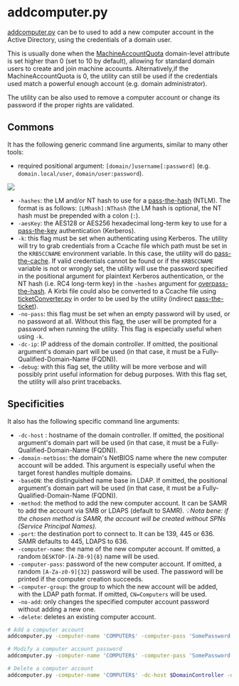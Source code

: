 # addcomputer.py

[addcomputer.py](https://github.com/SecureAuthCorp/impacket/blob/master/examples/addcomputer.py) can be to used to add a new computer account in the Active Directory, using the credentials of a domain user.&#x20;

This is usually done when the [MachineAccountQuota](https://www.thehacker.recipes/ad/movement/domain-settings/machineaccountquota) domain-level attribute is set higher than 0 (set to 10 by default), allowing for standard domain users to create and join machine accounts. Alternatively,if the MachineAccountQuota is 0, the utility can still be used if the credentials used match a powerful enough account (e.g. domain administrator).

The utility can be also used to remove a computer account or change its password if the proper rights are validated.

## Commons

It has the following generic command line arguments, similar to many other tools:

* required positional argument: `[domain/]username[:password]` (e.g. `domain.local/user`, `domain/user:password`).

![](<../../.gitbook/assets/impacket\_positional\_arg-without target.png>)

* `-hashes`: the LM and/or NT hash to use for a [pass-the-hash](https://www.thehacker.recipes/ad/movement/ntlm/pth) (NTLM). The format is as follows: `[LMhash]:NThash` (the LM hash is optional, the NT hash must be prepended with a colon (`:`).
* `-aesKey`: the AES128 or AES256 hexadecimal long-term key to use for a [pass-the-key](https://www.thehacker.recipes/ad/movement/kerberos/ptk) authentication (Kerberos).
* `-k`: this flag must be set when authenticating using Kerberos. The utility will try to grab credentials from a Ccache file which path must be set in the `KRB5CCNAME` environment variable. In this case, the utility will do [pass-the-cache](https://www.thehacker.recipes/ad/movement/kerberos/ptc). If valid credentials cannot be found or if the `KRB5CCNAME` variable is not or wrongly set, the utility will use the password specified in the positional argument for plaintext Kerberos authentication, or the NT hash (i.e. RC4 long-term key) in the `-hashes` argument for [overpass-the-hash](https://www.thehacker.recipes/ad/movement/kerberos/opth). A Kirbi file could also be converted to a Ccache file using [ticketConverter.py](ticketconverter.py.md) in order to be used by the utility (indirect [pass-the-ticket](https://www.thehacker.recipes/ad/movement/kerberos/ptt)).
* `-no-pass`: this flag must be set when an empty password will by used, or no password at all. Without this flag, the user will be prompted for a password when running the utility. This flag is especially useful when using `-k`.
* `-dc-ip`: IP address of the domain controller. If omitted, the positional argument's domain part will be used (in that case, it must be a Fully-Qualified-Domain-Name (FQDN)).
* `-debug`: with this flag set, the utility will be more verbose and will possibly print useful information for debug purposes. With this flag set, the utility will also print tracebacks.

## Specificities

It also has the following specific command line arguments:

* `-dc-host` : hostname of the domain controller. If omitted, the positional argument's domain part will be used (in that case, it must be a Fully-Qualified-Domain-Name (FQDN)).
* `-domain-netbios`: the domain's NetBIOS name where the new computer account will be added. This argument is especially useful when the target forest handles multiple domains.
* `-baseDN`: the distinguished name base in LDAP. If omitted, the positional argument's domain part will be used (in that case, it must be a Fully-Qualified-Domain-Name (FQDN)).
* `-method`: the method to add the new computer account. It can be SAMR to add the account via SMB or LDAPS (default to SAMR). :bulb:_Nota bene: if the chosen method is SAMR, the account will be created without SPNs (Service Principal Names)._
* `-port`: the destination port to connect to. It can be 139, 445 or 636. SAMR defaults to 445, LDAPS to 636.
* `-computer-name`: the name of the new computer account. If omitted, a random `DESKTOP-[A-Z0-9]{8}` name will be used.
* `-computer-pass`: password of the new computer account. If omitted, a random `[A-Za-z0-9]{32}` password will be used. The password will be printed if the computer creation succeeds.
* `-computer-group`: the group to which the new account will be added, with the LDAP path format. If omitted, `CN=Computers` will be used.
* `-no-add`: only changes the specified computer account password without adding a new one.
* `-delete`: deletes an existing computer account.

```bash
# Add a computer account
addcomputer.py -computer-name 'COMPUTER$' -computer-pass 'SomePassword' -dc-host $DomainController -domain-netbios $DOMAIN 'DOMAIN\user:password'

# Modify a computer account password
addcomputer.py -computer-name 'COMPUTER$' -computer-pass 'SomePassword' -dc-host $DomainController -no-add 'DOMAIN\user:password'

# Delete a computer account
addcomputer.py -computer-name 'COMPUTER$' -dc-host $DomainController -delete 'DOMAIN\user:password'
```

